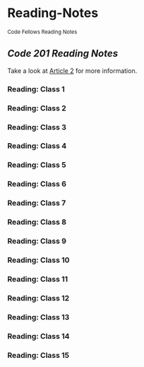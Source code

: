 # Reading-Notes
<sub>Code Fellows Reading Notes</sub>
## *Code 201 Reading Notes*
Take a look at [Article 2](./class-01.md) for more information.
### Reading: Class 1
### Reading: Class 2
### Reading: Class 3
### Reading: Class 4
### Reading: Class 5
### Reading: Class 6
### Reading: Class 7
### Reading: Class 8
### Reading: Class 9
### Reading: Class 10
### Reading: Class 11
### Reading: Class 12
### Reading: Class 13
### Reading: Class 14
### Reading: Class 15